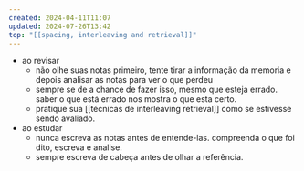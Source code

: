 ```yaml
---
created: 2024-04-11T11:07
updated: 2024-07-26T13:42
top: "[[spacing, interleaving and retrieval]]"
---
```

- ao revisar
	- não olhe suas notas primeiro, tente tirar a informação da memoria e depois analisar as notas para ver o que perdeu
	- sempre se de a chance de fazer isso, mesmo que esteja errado. saber o que está errado nos mostra o que esta certo.
	- pratique sua [[técnicas de interleaving retrieval]] como se estivesse sendo avaliado.
- ao estudar
	- nunca escreva as notas antes de entende-las. compreenda o que foi dito, escreva e analise.
	- sempre escreva de cabeça antes de olhar a referência.